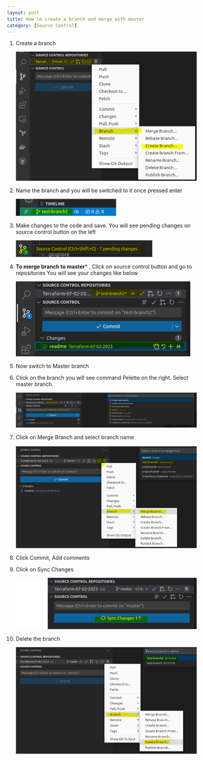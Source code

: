 ```yaml
---
layout: post
title: How to create a branch and merge with master
category: [Source Control]
---
```


1. Create a branch

    ![branch-1](/assets/images/vscode-github/branch-1.png)

2. Name the branch and you will be switched to it once pressed enter

    ![branch-2](/assets/images/vscode-github/branch-2.png)

3. Make changes to the code and save. You will see pending changes on source control button on the left

    ![branch-3](/assets/images/vscode-github/branch-3.png)

4. **To merge branch to master*** , Click on source control button and go to repositories
   You will see your changes like below

    ![branch-4](/assets/images/vscode-github/branch-4.png)

5. Now switch to Master branch

6. Click on the branch you will see command Pelette on the right. Select master branch.

    ![branch-5](/assets/images/vscode-github/branch-5.png)

7. Click on Merge Branch and select branch name

      ![branch-6](/assets/images/vscode-github/branch-6.png)

8. Click Commit, Add comments

9. Click on Sync Changes

      ![branch-7](/assets/images/vscode-github/branch-7.png)

10. Delete the branch

      ![branch-8](/assets/images/vscode-github/branch-8.png)